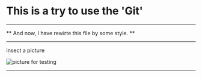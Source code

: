 # This is a try to use the 'Git'

---

** And now, I have rewirte this file by some style.  **

---
insect a picture

![picture for testing](C:\Users\mingshan\Desktop "One pictur for testing")

---
